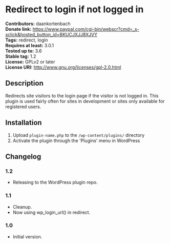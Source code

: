 # Redirect to login if not logged in #

**Contributors:** daankortenbach  
**Donate link:** https://www.paypal.com/cgi-bin/webscr?cmd=_s-xclick&hosted_button_id=BKUCJXJJ8XJVY  
**Tags:** redirect, login  
**Requires at least:** 3.0.1  
**Tested up to:** 3.6  
**Stable tag:** 1.2  
**License:** GPLv2 or later  
**License URI:** http://www.gnu.org/licenses/gpl-2.0.html  

## Description ##

Redirects site visitors to the login page if the visitor is not logged in. This plugin is used fairly often for sites in development or sites only available for registered users.

## Installation ##

1. Upload `plugin-name.php` to the `/wp-content/plugins/` directory
1. Activate the plugin through the 'Plugins' menu in WordPress

## Changelog ##

### 1.2 ###
* Releasing to the WordPress plugin repo.

### 1.1 ###
* Cleanup.
* Now using wp_login_url() in redirect.

### 1.0 ###
* Initial version.